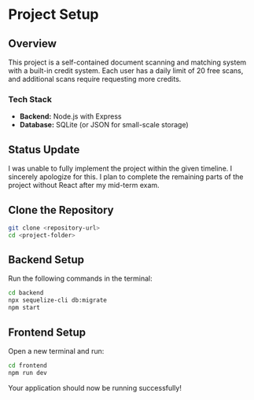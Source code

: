 # Project Setup

## Overview

This project is a self-contained document scanning and matching system with a built-in credit system. Each user has a daily limit of 20 free scans, and additional scans require requesting more credits.

### Tech Stack

- **Backend:** Node.js with Express
- **Database:** SQLite (or JSON for small-scale storage)

## Status Update

I was unable to fully implement the project within the given timeline. I sincerely apologize for this. I plan to complete the remaining parts of the project without React after my mid-term exam.

## Clone the Repository

```sh
git clone <repository-url>
cd <project-folder>
```

## Backend Setup

Run the following commands in the terminal:

```sh
cd backend
npx sequelize-cli db:migrate
npm start
```

## Frontend Setup

Open a new terminal and run:

```sh
cd frontend
npm run dev
```

Your application should now be running successfully!
